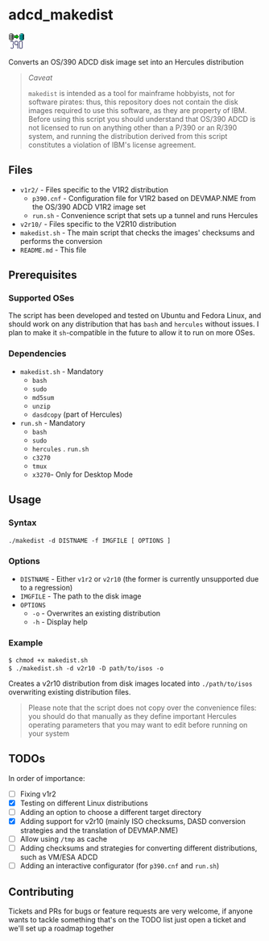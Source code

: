 # adcd_makedist

![makedist.png](makedist.png)

Converts an OS/390 ADCD disk image set into an Hercules distribution

> *Caveat*
>
> `makedist` is intended as a tool for mainframe hobbyists, not for software
pirates: thus, this repository does not contain the disk images required to use
this software, as they are property of IBM.
> Before using this script you should understand that OS/390 ADCD is not
licensed to run on anything other than a P/390 or an R/390 system, and running
the distribution derived from this script constitutes a violation of IBM's
license agreement.

## Files

- `v1r2/` - Files specific to the V1R2 distribution
    - `p390.cnf` - Configuration file for V1R2 based on DEVMAP.NME from the
                   OS/390 ADCD V1R2 image set
    - `run.sh` - Convenience script that sets up a tunnel and runs Hercules
- `v2r10/` - Files specific to the V2R10 distribution
- `makedist.sh` - The main script that checks the images' checksums and
                  performs the conversion
- `README.md` - This file

## Prerequisites

### Supported OSes

The script has been developed and tested on Ubuntu and Fedora Linux, and should
work on any distribution that has `bash` and `hercules` without issues. I plan
to make it `sh`-compatible in the future to allow it to run on more OSes.

### Dependencies

- `makedist.sh` - Mandatory
    - `bash`
    - `sudo`
    - `md5sum`
    - `unzip`
    - `dasdcopy` (part of Hercules)
- `run.sh` - Mandatory
    - `bash`
    - `sudo`
    - `hercules`
. `run.sh`
    - `c3270`
    - `tmux`
    - `x3270`- Only for Desktop Mode

## Usage

### Syntax

`./makedist -d DISTNAME -f IMGFILE [ OPTIONS ]`

### Options

- `DISTNAME` - Either `v1r2` or `v2r10` (the former is currently unsupported due to a regression)
- `IMGFILE` - The path to the disk image
- `OPTIONS`
    - `-o` - Overwrites an existing distribution
    - `-h` - Display help

### Example

```
$ chmod +x makedist.sh
$ ./makedist.sh -d v2r10 -D path/to/isos -o
```

Creates a v2r10 distribution from disk images located into `./path/to/isos` overwriting existing distribution files.

> Please note that the script does not copy over the convenience files:
you should do that manually as they define important Hercules operating
parameters that you may want to edit before running on your system

## TODOs

In order of importance:

- [ ] Fixing v1r2
- [x] Testing on different Linux distributions
- [ ] Adding an option to choose a different target directory
- [x] Adding support for v2r10 (mainly ISO checksums, DASD conversion strategies
    and the translation of DEVMAP.NME)
- [ ] Allow using `/tmp` as cache
- [ ] Adding checksums and strategies for converting different distributions,
    such as VM/ESA ADCD
- [ ] Adding an interactive configurator (for `p390.cnf` and `run.sh`)

## Contributing

Tickets and PRs for bugs or feature requests are very welcome, if anyone wants
to tackle something that's on the TODO list just open a ticket and we'll set up
a roadmap together
